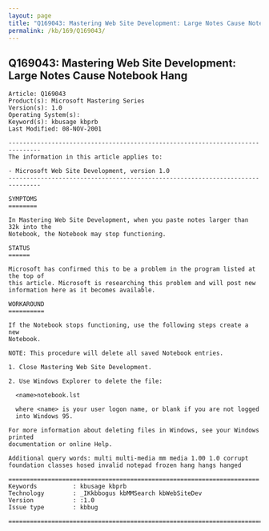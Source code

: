 ```yaml
---
layout: page
title: "Q169043: Mastering Web Site Development: Large Notes Cause Notebook Hang"
permalink: /kb/169/Q169043/
---
```


## Q169043: Mastering Web Site Development: Large Notes Cause Notebook Hang

	Article: Q169043
	Product(s): Microsoft Mastering Series
	Version(s): 1.0
	Operating System(s): 
	Keyword(s): kbusage kbprb
	Last Modified: 08-NOV-2001
	
	-------------------------------------------------------------------------------
	The information in this article applies to:
	
	- Microsoft Web Site Development, version 1.0 
	-------------------------------------------------------------------------------
	
	SYMPTOMS
	========
	
	In Mastering Web Site Development, when you paste notes larger than 32k into the
	Notebook, the Notebook may stop functioning.
	
	STATUS
	======
	
	Microsoft has confirmed this to be a problem in the program listed at the top of
	this article. Microsoft is researching this problem and will post new
	information here as it becomes available.
	
	WORKAROUND
	==========
	
	If the Notebook stops functioning, use the following steps create a new
	Notebook.
	
	NOTE: This procedure will delete all saved Notebook entries.
	
	1. Close Mastering Web Site Development.
	
	2. Use Windows Explorer to delete the file:
	
	  <name>notebook.lst
	
	  where <name> is your user logon name, or blank if you are not logged
	  into Windows 95.
	
	For more information about deleting files in Windows, see your Windows printed
	documentation or online Help.
	
	Additional query words: multi multi-media mm media 1.00 1.0 corrupt foundation classes hosed invalid notepad frozen hang hangs hanged
	
	======================================================================
	Keywords          : kbusage kbprb 
	Technology        : _IKkbbogus kbMMSearch kbWebSiteDev
	Version           : :1.0
	Issue type        : kbbug
	
	=============================================================================
	
